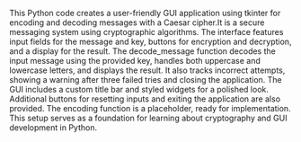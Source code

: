 This Python code creates a user-friendly GUI application using tkinter for encoding and decoding messages with a Caesar cipher.It is a secure messaging system using cryptographic algorithms. The interface features input fields for the message and key, buttons for encryption and decryption, and a display for the result. The decode_message function decodes the input message using the provided key, handles both uppercase and lowercase letters, and displays the result. It also tracks incorrect attempts, showing a warning after three failed tries and closing the application. The GUI includes a custom title bar and styled widgets for a polished look. Additional buttons for resetting inputs and exiting the application are also provided. The encoding function is a placeholder, ready for implementation. This setup serves as a foundation for learning about cryptography and GUI development in Python.
